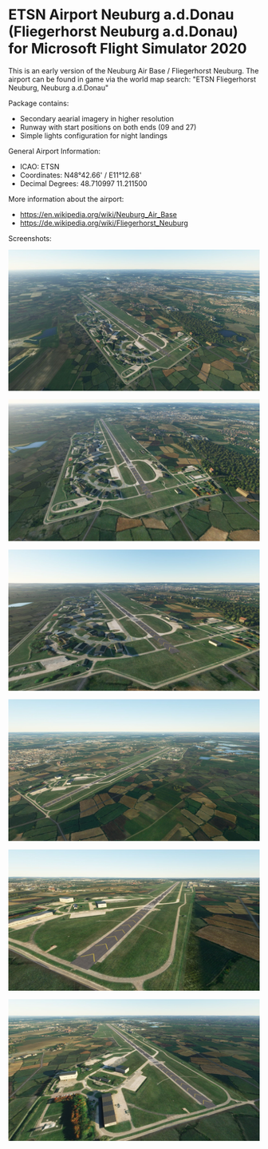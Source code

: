 # ETSN Airport Neuburg a.d.Donau (Fliegerhorst Neuburg a.d.Donau) for Microsoft Flight Simulator 2020

This is an early version of the Neuburg Air Base / Fliegerhorst Neuburg.
The airport can be found in game via the world map search:
"ETSN Fliegerhorst Neuburg, Neuburg a.d.Donau"

Package contains:
- Secondary aearial imagery in higher resolution
- Runway with start positions on both ends (09 and 27)
- Simple lights configuration for night landings

General Airport Information:
- ICAO:              ETSN
- Coordinates:       N48°42.66' / E11°12.68'
- Decimal Degrees:   48.710997 11.211500

More information about the airport:
- https://en.wikipedia.org/wiki/Neuburg_Air_Base
- https://de.wikipedia.org/wiki/Fliegerhorst_Neuburg

Screenshots:

![ETSN Airport Neuburg Screenshot 001](https://github.com/BenK885/msfs2020_airport_etsn/raw/main/Screenshots/Screenshot_001.jpg)

![ETSN Airport Neuburg Screenshot 001](https://github.com/BenK885/msfs2020_airport_etsn/raw/main/Screenshots/Screenshot_002.jpg)

![ETSN Airport Neuburg Screenshot 001](https://github.com/BenK885/msfs2020_airport_etsn/raw/main/Screenshots/Screenshot_003.jpg)

![ETSN Airport Neuburg Screenshot 001](https://github.com/BenK885/msfs2020_airport_etsn/raw/main/Screenshots/Screenshot_004.jpg)

![ETSN Airport Neuburg Screenshot 001](https://github.com/BenK885/msfs2020_airport_etsn/raw/main/Screenshots/Screenshot_005.jpg)

![ETSN Airport Neuburg Screenshot 001](https://github.com/BenK885/msfs2020_airport_etsn/raw/main/Screenshots/Screenshot_006.jpg)